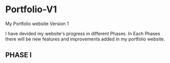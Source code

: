 # Portfolio-V1
My Portfolio website Version 1

I have devided my website's progress in different Phases. In Each Phases there will be new features and improvements added in my portfolio website.

## PHASE I
